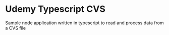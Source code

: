 # Udemy Typescript CVS

Sample node application written in typescript to read and process data from a CVS file
